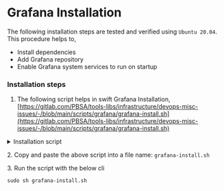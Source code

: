# Grafana Installation

The following installation steps are tested and verified using `Ubuntu 20.04`. This procedure helps to,

* Install dependencies
* Add Grafana repository
* Enable Grafana system services to run on startup

### Installation steps

1. The following script helps in swift Grafana Installation,\
   [https://gitlab.com/PBSA/tools-libs/infrastructure/devops-misc-issues/-/blob/main/scripts/grafana/grafana-install.sh](https://gitlab.com/PBSA/tools-libs/infrastructure/devops-misc-issues/-/blob/main/scripts/grafana/grafana-install.sh)

<details>

<summary>Installation script</summary>

```
#!/bin/bash
echo "Install dependencies and adding GPG key for Grafana/n"
sudo apt-get install -y apt-transport-https
sudo apt-get install -y software-properties-common wget
sudo wget -q -O /usr/share/keyrings/grafana.key https://packages.grafana.com/gpg.key

echo "Adding the stable Grafana repository/n"
echo "deb [signed-by=/usr/share/keyrings/grafana.key] https://packages.grafana.com/oss/deb stable main" | sudo tee -a /etc/apt/sources.list.d/grafana.list

echo "Updating system & installing Grafana/n"
sudo apt-get update
sudo apt-get install grafana

echo "Starting Grafana & Enabling Grafana on startup/n"
sudo systemctl daemon-reload
sudo systemctl start grafana-server
sudo systemctl status grafana-server
sudo systemctl enable grafana-server.service

echo "Grafana is now running on http://localhost:3000/"
echo "Login with default credentials admin/admin and you will be prompted to change the admin login"
```

</details>

2\. Copy and paste the above script into a file name: `grafana-install.sh`&#x20;

3\. Run the script with the below cli

```
sudo sh grafana-install.sh
```

